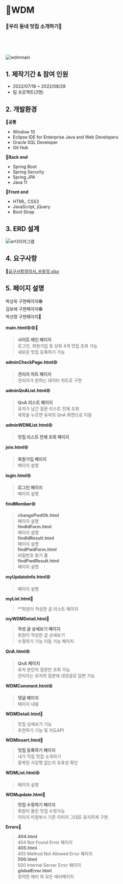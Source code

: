 # 🍴WDM
### 🍖우리 동네 맛집 소개하기🍖
<br/><br/><br/>


![wdmmain](https://user-images.githubusercontent.com/57398610/185555405-7d03336a-eb23-4609-b08f-81ac5aa23748.JPG)



## 1. 제작기간 & 참여 인원
- 2022/07/18 ~ 2022/08/28
- 팀 프로젝트(3명)

## 2. 개발환경
🔅**공통**
- Window 10
- Eclipse IDE for Enterprise Java and Web Developers
- Oracle SQL Developer
- Git Hub

🔅**Back end**
- Spring Boot
- Spring Security
- Spring JPA
- Java 11

🔅**Front end**
- HTML, CSS3
- JavaScript, jQuery
- Boot Strap

## 3. ERD 설계<br/>
![er다이어그램](https://user-images.githubusercontent.com/57398610/185556219-f88b3fb3-563e-4b0a-b434-2f3c643bd600.JPG)<br/>


## 4. 요구사항<br/>
🔗[요구사항정의서_우동맛.xlsx](https://github.com/Rflower/WDM/files/9379629/_.xlsx)<br/>


## 5. 페이지 설명<br/>
박상욱 구현페이지🟢<br/>
김보애 구현페이지🟣<br/>
박선영 구현페이지🔴<br/>
<br/>
**main.html**🟢🟣🔴<br/>
> **사이트 메인 페이지**<br/>
> 로그인, 회원가입 및 상위 4개 맛집 조회 가능<br/>
> 새로운 맛집 등록하기 가능<br/>

**adminCheckPage.html**🟣<br/>
> **관리자 차트 페이지**<br/>
> 관리자가 원하는 데이터 차트로 구현<br/>

**adminQnAList.html**🟣<br/>
> **QnA 리스트 페이지**<br/>
> 유저가 남긴 질문 리스트 전체 조회<br/>
> 제목을 누르면 유저의 QnA 화면으로 이동<br/>

**adminWDMList.html**🟣<br/>
> **맛집 리스트 전체 조회 페이지**<br/>

**join.html**🟢<br/>
>**회원가입 페이지**<br/>
>페이지 설명 <br/>

**login.html**🟢<br/>
>**로그인 페이지**<br/>
>페이지 설명<br/>

**findMember**🟢<br/>
>**changePwdOk.html**<br/>
> 페이지 설명<br/>
>**findIdForm.html**<br/>
> 페이지 설명<br/>
>**findIdResult.html**<br/>
> 페이지 설명<br/>
>**findPwdForm.html**<br/>
> 비밀번호 찾기 폼<br/>
>**findPwdResult.html**<br/>
> 페이지 설명<br/>

**myUpdateInfo.html**🟢<br/>
>페이지 설명<br/>

**myList.html**🔴<br/>
> **회원이 작성한 글 리스트 페이지<br/>

**myWDMDetail.html**🔴<br/>
> **작성 글 상세보기 페이지**<br/>
> 회원이 작성한 글 상세보기<br/>
> 수정하기 기능 이동 가능 페이지<br/>

**QnA.html**🟣<br/>
> **QnA 페이지**<br/>
> 유저 본인의 질문만 조회 가능<br/>
> 관리자는 유저의 질문에 대댓글로 답변 가능<br/>

**WDMComment.html**🟣<br/>
> **댓글 페이지**<br/>
> 페이지 내용<br/>

**WDMDetail.html**🔴<br/>
> 맛집 상세보기 기능<br/>
> 추천하기 기능 및 지도API<br/>

**WDMInsert.html**🔴<br/>
> **맛집 등록하기 페이지**<br/>
> 내가 직접 맛집 소개하기<br/>
> 중복된 식당명 없는지 유효성 확인<br/>

**WDMList.html**🟣<br/>
> 페이지 설명<br/>

**WDMupdate.html**🔴<br/>
> **맛집 수정하기 페이지**<br/>
> 회원이 올린 맛집 수정가능<br/>
> 이미지 미첨부시 기존 이미지 그대로 유지하게 구현.<br/>

**Errors**🔴<br/>
>**404.html**<br/>
> 404 Not Found Error 페이지<br/>
>**405.html**<br/>
> 405 Method Not Allowed Error 페이지<br/>
>**500.html**<br/>
> 500 Internal Server Error 페이지<br/>
>**globalError.html**<br/>
> 정의한 에러 외 모든 에러페이지<br/>
